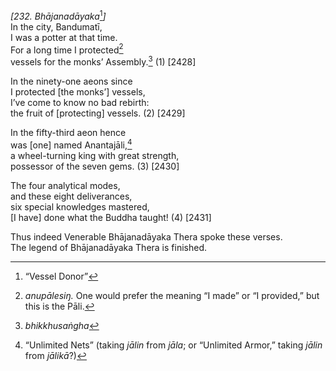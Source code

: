 *\[232. Bhājanadāyaka*[^1]*\]*  
In the city, Bandumatī,  
I was a potter at that time.  
For a long time I protected[^2]  
vessels for the monks’ Assembly.[^3] (1) \[2428\]

In the ninety-one aeons since  
I protected \[the monks’\] vessels,  
I’ve come to know no bad rebirth:  
the fruit of \[protecting\] vessels. (2) \[2429\]

In the fifty-third aeon hence  
was \[one\] named Anantajāli,[^4]  
a wheel-turning king with great strength,  
possessor of the seven gems. (3) \[2430\]

The four analytical modes,  
and these eight deliverances,  
six special knowledges mastered,  
\[I have\] done what the Buddha taught! (4) \[2431\]

Thus indeed Venerable Bhājanadāyaka Thera spoke these verses.  
The legend of Bhājanadāyaka Thera is finished.  
[^1]: “Vessel Donor”  
[^2]: *anupālesiŋ.* One would prefer the meaning “I made” or “I
    provided,” but this is the Pāli.  
[^3]: *bhikkhusaṅgha*  
[^4]: “Unlimited Nets” (taking *jālin* from *jāla*; or “Unlimited
    Armor,” taking *jālin* from *jālikā*?)
